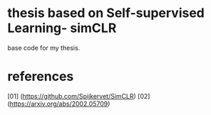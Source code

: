 # thesis based on Self-supervised Learning- simCLR
base code for my thesis. 

# references
[01] (https://github.com/Spijkervet/SimCLR)
[02] (https://arxiv.org/abs/2002.05709)

